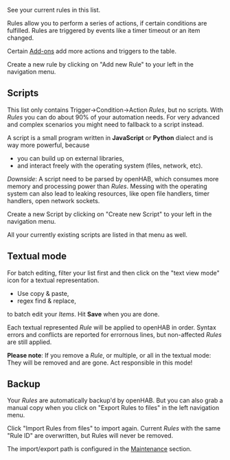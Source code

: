See your current rules in this list. 

Rules allow you to perform a series of actions,
if certain conditions are fulfilled. Rules are
triggered by events like a timer timeout or an item changed.

Certain [Add-ons](addons.html) add more actions and triggers to the table.

Create a new rule by clicking on "Add new Rule" to your left in the navigation menu.

## Scripts

This list only contains Trigger->Condition->Action *Rules*, but no
scripts. With *Rules* you can do about 90% of your automation needs.
For very advanced and complex scenarios you might need to fallback
to a script instead.

A script is a small program written in **JavaScript** or **Python**
dialect and is way more powerful, because

* you can build up on external libraries,
* and interact freely with the operating system (files, network, etc).

_Downside_: A script need to be parsed by openHAB, which
consumes more memory and processing power than *Rules*. Messing with
the operating system can also lead to leaking resources, like open
file handlers, timer handlers, open network sockets.

Create a new Script by clicking on "Create new Script" to your left
in the navigation menu.

All your currently existing scripts are listed in that menu as well.

## Textual mode

For batch editing, filter your list first and then click on the "text view mode" icon
for a textual representation.

* Use copy &amp; paste,
* regex find &amp; replace,

to batch edit your *Items*. Hit **Save** when you are done.

Each textual represented *Rule* will be applied to openHAB in order.
Syntax errors and conflicts are reported for errornous lines,
but non-affected *Rules* are still applied.

__Please note__: If you remove a *Rule*, or multiple, or all in the textual mode:
They will be removed and are gone. Act responsible in this mode!

## Backup

Your *Rules* are automatically backup'd by openHAB. But you can also 
grab a manual copy when you click on "Export Rules to files" in the left navigation menu.

Click "Import Rules from files" to import again. Current *Rules* with the
same "Rule ID" are overwritten, but Rules will never be removed.

The import/export path is configured in the [Maintenance](maintenance.html) section.
